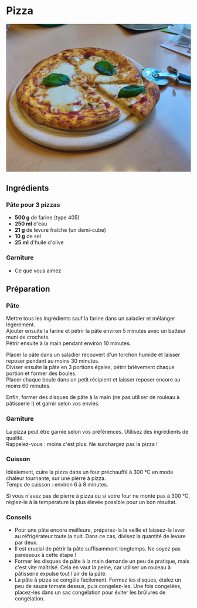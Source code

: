 # Pizza

![](/images/pizza.jpg)

## Ingrédients  

### Pâte pour 3 pizzas  

- **500 g** de farine (type 405)  
- **250 ml** d'eau  
- **21 g** de levure fraîche (un demi-cube)  
- **10 g** de sel  
- **25 ml** d'huile d'olive  

### Garniture  

- Ce que vous aimez  

## Préparation  

### Pâte  

Mettre tous les ingrédients sauf la farine dans un saladier et mélanger légèrement.  
Ajouter ensuite la farine et pétrir la pâte environ 5 minutes avec un batteur muni de crochets.  
Pétrir ensuite à la main pendant environ 10 minutes.  

Placer la pâte dans un saladier recouvert d'un torchon humide et laisser reposer pendant au moins 30 minutes.  
Diviser ensuite la pâte en 3 portions égales, pétrir brièvement chaque portion et former des boules.  
Placer chaque boule dans un petit récipient et laisser reposer encore au moins 60 minutes.  

Enfin, former des disques de pâte à la main (ne pas utiliser de rouleau à pâtisserie !) et garnir selon vos envies.  

### Garniture  

La pizza peut être garnie selon vos préférences. Utilisez des ingrédients de qualité.  
Rappelez-vous : moins c'est plus. Ne surchargez pas la pizza !  

### Cuisson  

Idéalement, cuire la pizza dans un four préchauffé à 300 °C en mode chaleur tournante, sur une pierre à pizza.  
Temps de cuisson : environ 6 à 8 minutes.  

Si vous n'avez pas de pierre à pizza ou si votre four ne monte pas à 300 °C, réglez-le à la température la plus élevée possible pour un bon résultat.  

### Conseils  

- Pour une pâte encore meilleure, préparez-la la veille et laissez-la lever au réfrigérateur toute la nuit. Dans ce cas, divisez la quantité de levure par deux.  
- Il est crucial de pétrir la pâte suffisamment longtemps. Ne soyez pas paresseux à cette étape !  
- Former les disques de pâte à la main demande un peu de pratique, mais c'est vite maîtrisé. Cela en vaut la peine, car utiliser un rouleau à pâtisserie expulse tout l'air de la pâte.  
- La pâte à pizza se congèle facilement. Formez les disques, étalez un peu de sauce tomate dessus, puis congelez-les. Une fois congelées, placez-les dans un sac congélation pour éviter les brûlures de congélation.  
